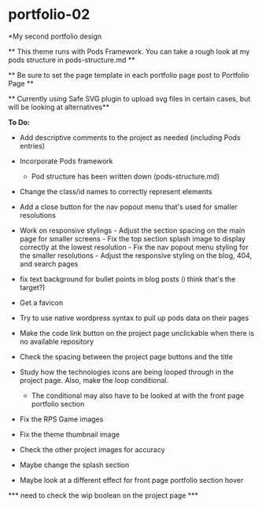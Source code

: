 # portfolio-02
*My second portfolio design

** This theme runs with Pods Framework. You can take a rough look at my pods structure in pods-structure.md **

** Be sure to set the page template in each portfolio page post to Portfolio Page **

** Currently using Safe SVG plugin to upload svg files in certain cases, but will be looking at alternatives**

**To Do:**
* Add descriptive comments to the project as needed (including Pods entries)
* Incorporate Pods framework
    * Pod structure has been written down (pods-structure.md)
* Change the class/id names to correctly represent elements
* Add a close button for the nav popout menu that's used for smaller resolutions
* Work on responsive stylings - Adjust the section spacing on the main page for smaller screens - Fix the top section splash image to display correctly at the lowest resolution - Fix the nav popout menu styling for the smaller resolutions - Adjust the responsive styling on the blog, 404, and search pages
* fix text background for bullet points in blog posts (i think that's the target?)

* Get a favicon

* Try to use native wordpress syntax to pull up pods data on their pages

* Make the code link button on the project page unclickable when there is no available repository

* Check the spacing between the project page buttons and the title

* Study how the technologies icons are being looped through in the project page. Also, make the loop conditional.
    * The conditional may also have to be looked at with the front page portfolio section

* Fix the RPS Game images
* Fix the theme thumbnail image
* Check the other project images for accuracy

* Maybe change the splash section
* Maybe look at a different effect for front page portfolio section hover

*** need to check the wip boolean on the project page ***
